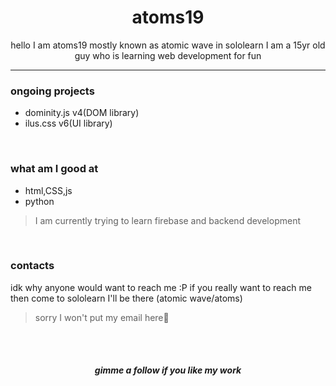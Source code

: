 <H1 align=center >atoms19</H1>
<p align=center >hello I am atoms19 mostly known as atomic wave in sololearn I am a 15yr old guy who
is learning web development for fun </p>
<hr>
<h3>ongoing projects</h3>
<ul>
<li>dominity.js v4(DOM library)</li>
<li>ilus.css v6(UI library)</li>
</ul>
<br>
<h3>what am I good at</h3>
<ul>
<li>html,CSS,js</li>
<li>python</li>
</ul>
<blockquote>
 I am currently trying to learn firebase and backend development
</blockquote>
<br>
<h3>contacts</h3>
<p>idk why anyone would want to reach me :P 
if you really want to reach me then come to sololearn I'll be there (atomic wave/atoms)
<blockquote>sorry I won't put my email here👀</blockquote>
</p>
<br><br>
<h5 align="center">gimme a follow if you like my work</h5>



